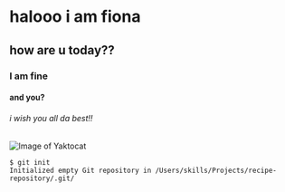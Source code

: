 # halooo i am fiona
## how are u today??
### I am fine
#### and you?
###### i wish you all da best!!
![Image of Yaktocat](https://octodex.github.com/images/yaktocat.png)

```
$ git init
Initialized empty Git repository in /Users/skills/Projects/recipe-repository/.git/
```
